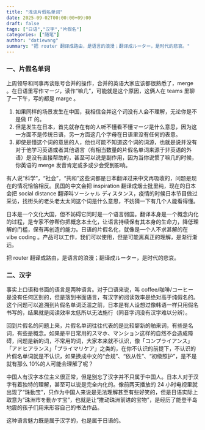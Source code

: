 ```yaml
---
title: "浅谈片假名单词"
date: 2025-09-02T00:00:00+09:00
draft: false
tags: ["日语","汉字","片假名"]
categories: ["随笔"]
author: "datiewang"
summary: "把 router 翻译成路由，是语言的浪漫；翻译成ルーター，是时代的悲哀。"
---
```

### 一、片假名单词

上周领导和同事再谈账号合并的操作，合并的英语大家应该都很熟悉了，merge 。在日语里写作マージ，读作“嘛几”，可能就是这个原因，这俩人在 teams 里聊了一下午，写的都是 marge 。

1. 如果同样的场景发生在中国，我相信合并这个词没有人会不理解，无论你是不是做 IT 的。
2. 但是发生在日本，首先就存在有的人听不懂看不懂マージ是什么意思，因为这一方面不是传统日语，另一方面这几个字母在日语里没有任何的表意。
3. 即使是懂这个词的意思的人，他也可能不知道这个词的词源，也就是说并没有对于他学习英语或者其他语言（有相当数量的片假名单词来源于非英语的外语）是没有直接帮助的，甚至可以说是副作用，因为当你说惯了嘛几的时候，你英语的 merge 发音肯定或多或少会受到影响。

有人说“科学”，“社会”，“共和”这些词都是日本翻译过来中文再吸收的，问题是现在的情况恰恰相反。民国的中文会把 inspiration 翻译成烟士批里纯，现在的日本会把 social distance 翻译叫ソーシャル ディスタンス，疫情的时候日本节目做过采访，找街头的老头老太太问这个词是什么意思，不妨猜一下有几个人能看得懂。

日本是一个文化大国，但不妨碍它同时是一个语言弱国。翻译本身是一个概念内化的过程，是专家不停帮你把概念本土化，让语言持续保有其本身的生命力，降低理解的门槛，保有再创造的能力。日语的片假名化，就像是一个人不求甚解的在 vibe coding 。产品可以工作，我们可以使用，但是可能离真正的理解，是渐行渐远。

把 router 翻译成路由，是语言的浪漫；翻译成ルーター，是时代的悲哀。

### 二、汉字

事实上口语和书面的语言是两种语言。对于口语来说，叫 coffee/咖啡/コーヒー是没有任何区别的，但是落到书面语言，有汉字的阅读效率是绝对高于纯假名的。这个问题可以追溯到片假名单词泛滥之前，日本是有人设想过像韩语一样只用假名书写的，结果就是阅读效率太低所以无法施行（同音字词没有汉字难以分辨）。

回到片假名的问题上来，片假名单词往往代表的是比较崭新的舶来词，有些是名词，有些是概念。如果是平日常用的スマホ、マンション这样的自然不会造成障碍，问题是新的词，不常用的词，大家本来就不认识，像「コンプライアンス」「アドヒアランス」「プライマリケア」之类的，在你不认识的前提下，不认识的片假名单词就是不认识，如果换成中文的“合规”、“依从性”、“初级照护”，是不是就有那么 10%的人可能会理解了呢？

中国人有汉字本位主义很正常，但是别忘了汉字并不只属于中国人。日本人对于汉字有着独特的理解，甚至可以说是完全内化的。像前两天播放的 24 小时电视里就出现了“珠動宝”，只作为中国人来说是无法理解甚至有些好笑的，但是日语实际上取意为“珠洲市を動かす宝”，也就是让“推动珠洲前进的宝物”，是经历了能登半岛地震的孩子们用来形容自己的书法作品。

这种语言魅力既是属于汉字的，也是属于日语的。